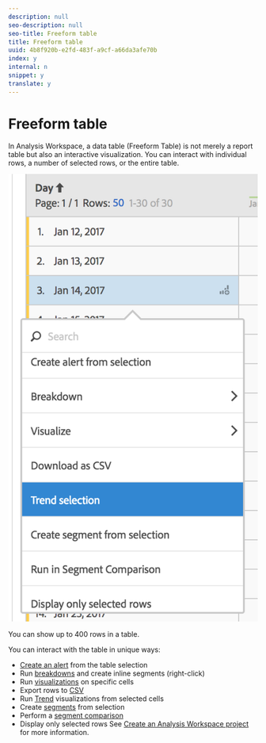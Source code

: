 ```yaml
---
description: null
seo-description: null
seo-title: Freeform table
title: Freeform table
uuid: 4b8f920b-e2fd-483f-a9cf-a66da3afe70b
index: y
internal: n
snippet: y
translate: y
---
```


# Freeform table

In Analysis Workspace, a data table (Freeform Table) is not merely a report table but also an interactive visualization. You can interact with individual rows, a number of selected rows, or the entire table. 

![](assets/data-table.png) 

You can show up to 400 rows in a table. 

You can interact with the table in unique ways: 

* [ Create an alert](../../analysis_workspace_bucket/virtual-analyst/intellligent_alerts/alert-builder.md#concept_D11C9EB858FB49F48E8D974B579E2978) from the table selection
* Run [ breakdowns](../../analysis_workspace_bucket/analysis-workspace-components/dimensions/t_breakdown_fa.md#task_B594DA2476E84DFDA8279E831F0BD9C4) and create inline segments (right-click)
* Run [ visualizations](../../analysis_workspace_bucket/freeform-analysis-visualizations/freeform-analysis-visualizations.md#concept_09242627629147A88A68F1506954C276) on specific cells
* Export rows to [ CSV](../../analysis_workspace_bucket/curate/download_send.md#concept_BB548979F47F45739679B830428C3025)
* Run [ Trend](../../analysis_workspace_bucket/analysis-workspace-features/analysis-workspace-features.md#section_34930C967C104C2B9092BA8DCF2BF81A) visualizations from selected cells
* Create [ segments](../../analysis_workspace_bucket/analysis-workspace-components/t_freeform-project-segment.md#task_11C6A2C7717B48049E5750B9D20FEC80) from selection
* Perform a [ segment comparison](../../analysis_workspace_bucket/panels/segment-comparison/segment-comparison.md#concept_74FAC1C6D0204F9190A110B0D9005793)
* Display only selected rows
See [ Create an Analysis Workspace project](../../analysis_workspace_bucket/freeform_overview/t_freeform_project.md#task_C2C698ACC7954062A28E4784911E6CF2) for more information. 

